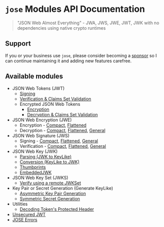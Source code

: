 # `jose` Modules API Documentation

> "JSON Web Almost Everything" - JWA, JWS, JWE, JWT, JWK with no dependencies using native crypto runtimes

## Support

If you or your business use `jose`, please consider becoming a [sponsor][support-sponsor] so I can continue maintaining it and adding new features carefree.

## Available modules

- JSON Web Tokens (JWT)
  - [Signing](https://github.com/panva/jose/blob/v3.17.0/docs/classes/jwt_sign.SignJWT.md#readme)
  - [Verification & Claims Set Validation](https://github.com/panva/jose/blob/v3.17.0/docs/functions/jwt_verify.jwtVerify.md#readme)
  - Encrypted JSON Web Tokens
    - [Encryption](https://github.com/panva/jose/blob/v3.17.0/docs/classes/jwt_encrypt.EncryptJWT.md#readme)
    - [Decryption & Claims Set Validation](https://github.com/panva/jose/blob/v3.17.0/docs/functions/jwt_decrypt.jwtDecrypt.md#readme)
- JSON Web Encryption (JWE)
  - Encryption - [Compact](https://github.com/panva/jose/blob/v3.17.0/docs/classes/jwe_compact_encrypt.CompactEncrypt.md#readme), [Flattened](https://github.com/panva/jose/blob/v3.17.0/docs/classes/jwe_flattened_encrypt.FlattenedEncrypt.md#readme)
  - Decryption - [Compact](https://github.com/panva/jose/blob/v3.17.0/docs/functions/jwe_compact_decrypt.compactDecrypt.md#readme), [Flattened](https://github.com/panva/jose/blob/v3.17.0/docs/functions/jwe_flattened_decrypt.flattenedDecrypt.md#readme), [General](https://github.com/panva/jose/blob/v3.17.0/docs/functions/jwe_general_decrypt.generalDecrypt.md#readme)
- JSON Web Signature (JWS)
  - Signing - [Compact](https://github.com/panva/jose/blob/v3.17.0/docs/classes/jws_compact_sign.CompactSign.md#readme), [Flattened](https://github.com/panva/jose/blob/v3.17.0/docs/classes/jws_flattened_sign.FlattenedSign.md#readme), [General](https://github.com/panva/jose/blob/v3.17.0/docs/classes/jws_general_sign.GeneralSign.md#readme)
  - Verification - [Compact](https://github.com/panva/jose/blob/v3.17.0/docs/functions/jws_compact_verify.compactVerify.md#readme), [Flattened](https://github.com/panva/jose/blob/v3.17.0/docs/functions/jws_flattened_verify.flattenedVerify.md#readme), [General](https://github.com/panva/jose/blob/v3.17.0/docs/functions/jws_general_verify.generalVerify.md#readme)
- JSON Web Key (JWK)
  - [Parsing (JWK to KeyLike)](https://github.com/panva/jose/blob/v3.17.0/docs/functions/jwk_parse.parseJwk.md#readme)
  - [Conversion (KeyLike to JWK)](https://github.com/panva/jose/blob/v3.17.0/docs/functions/jwk_from_key_like.fromKeyLike.md#readme)
  - [Thumbprints](https://github.com/panva/jose/blob/v3.17.0/docs/functions/jwk_thumbprint.calculateThumbprint.md#readme)
  - [EmbeddedJWK](https://github.com/panva/jose/blob/v3.17.0/docs/functions/jwk_embedded.EmbeddedJWK.md#readme)
- JSON Web Key Set (JWKS)
  - [Verify using a remote JWKSet](https://github.com/panva/jose/blob/v3.17.0/docs/functions/jwks_remote.createRemoteJWKSet.md#readme)
- Key Pair or Secret Generation (Generate KeyLike)
  - [Asymmetric Key Pair Generation](https://github.com/panva/jose/blob/v3.17.0/docs/functions/util_generate_key_pair.generateKeyPair.md#readme)
  - [Symmetric Secret Generation](https://github.com/panva/jose/blob/v3.17.0/docs/functions/util_generate_secret.generateSecret.md#readme)
- Utilities
  - [Decoding Token's Protected Header](https://github.com/panva/jose/blob/v3.17.0/docs/functions/util_decode_protected_header.decodeProtectedHeader.md#readme)
- [Unsecured JWT](https://github.com/panva/jose/blob/v3.17.0/docs/classes/jwt_unsecured.UnsecuredJWT.md#readme)
- [JOSE Errors](https://github.com/panva/jose/blob/v3.17.0/docs/modules/util_errors.md#readme)

[support-sponsor]: https://github.com/sponsors/panva
